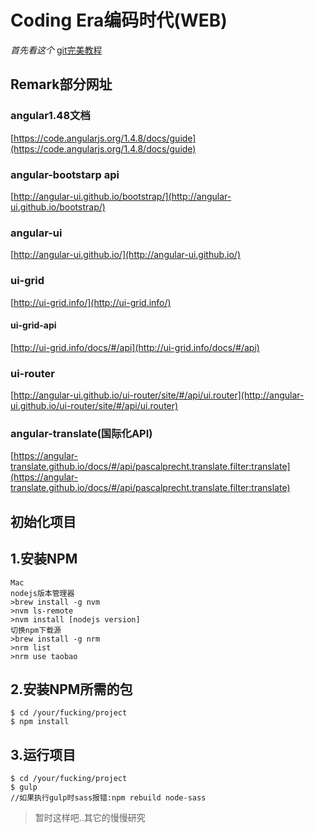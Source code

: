 # Coding Era编码时代(WEB)

*首先看这个*
[git完美教程](http://www.liaoxuefeng.com/wiki/0013739516305929606dd18361248578c67b8067c8c017b000/)
## Remark部分网址
### angular1.48文档
[https://code.angularjs.org/1.4.8/docs/guide](https://code.angularjs.org/1.4.8/docs/guide)
### angular-bootstarp api
[http://angular-ui.github.io/bootstrap/](http://angular-ui.github.io/bootstrap/)
### angular-ui
[http://angular-ui.github.io/](http://angular-ui.github.io/)
### ui-grid
[http://ui-grid.info/](http://ui-grid.info/)
#### ui-grid-api
[http://ui-grid.info/docs/#/api](http://ui-grid.info/docs/#/api)
### ui-router
[http://angular-ui.github.io/ui-router/site/#/api/ui.router](http://angular-ui.github.io/ui-router/site/#/api/ui.router)
### angular-translate(国际化API)
[https://angular-translate.github.io/docs/#/api/pascalprecht.translate.filter:translate](https://angular-translate.github.io/docs/#/api/pascalprecht.translate.filter:translate)

## 初始化项目
## 1.安装NPM
```
Mac
nodejs版本管理器
>brew install -g nvm
>nvm ls-remote
>nvm install [nodejs version]
切换npm下载源
>brew install -g nrm
>nrm list
>nrm use taobao
```

## 2.安装NPM所需的包
```
$ cd /your/fucking/project
$ npm install
```

## 3.运行项目
```
$ cd /your/fucking/project
$ gulp
//如果执行gulp时sass报错:npm rebuild node-sass
```

>暂时这样吧..其它的慢慢研究
